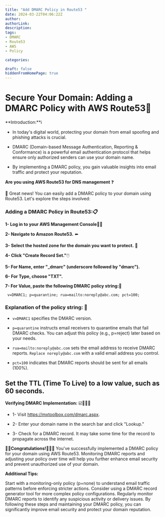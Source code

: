 ```yaml
---
title: "Add DMARC Policy in Route53 "
date: 2024-03-22T04:06:22Z
author:
authorLink:
description:
tags:
- DMARC
- Route53
- AWS
- Policy

categories:

draft: false
hiddenFromHomePage: true
---
```

# Secure Your Domain: Adding a DMARC Policy with AWS Route53🔏
**Introduction:**ℹ️

* In today's digital world, protecting your domain from email spoofing and phishing attacks is crucial. 

* DMARC (Domain-based Message Authentication, Reporting & Conformance) is a powerful email authentication protocol that helps ensure only authorized senders can use your domain name. 

* By implementing a DMARC policy, you gain valuable insights into email traffic and protect your reputation.

**Are you using AWS Route53 for DNS management** ❓

📢 Great news! You can easily add a DMARC policy to your domain using Route53. Let's explore the steps involved:

### Adding a DMARC Policy in Route53:📋

**1- Log in to your AWS Management Console**👨‍💻

**2- Navigate to Amazon Route53.** ⬅️

**3- Select the hosted zone for the domain you want to protect.** 🤺

**4- Click "Create Record Set."**🖱️

**5- For Name, enter "_dmarc" (underscore followed by "dmarc").**

**6- For Type, choose "TXT".**

**7- For Value, paste the following DMARC policy string:**📃

     v=DMARC1; p=quarantine; rua=mailto:noreply@abc.com; pct=100;

### Explanation of the policy string: 🚏

* `v=DMARC1` specifies the DMARC version.

* `p=quarantine`  instructs email receivers to quarantine emails that fail DMARC checks. You can adjust this policy (e.g., p=reject) later based on your needs.

* `rua=mailto:noreply@abc.com` sets the email address to receive DMARC reports. `Replace noreply@abc.com` with a valid email address you control.

* `pct=100` indicates that DMARC reports should be sent for all emails (100%).

## Set the TTL (Time To Live) to a low value, such as 60 seconds.

**Verifying DMARC Implementation:** ☑️🕵🏼‍♀️

* 1- Visit https://mxtoolbox.com/dmarc.aspx.

* 2- Enter your domain name in the search bar and click "Lookup."

* 3- Check for a DMARC record. It may take some time for the record to propagate across the internet.

**🥳🥳Congratulations!🥳🎉👏**  You've successfully implemented a DMARC policy for your domain using AWS Route53. Monitoring DMARC reports and adjusting your policy over time will help you further enhance email security and prevent unauthorized use of your domain.


**Additional Tips:**

Start with a monitoring-only policy (p=none) to understand email traffic patterns before enforcing stricter actions.
Consider using a DMARC record generator tool for more complex policy configurations.
Regularly monitor DMARC reports to identify any suspicious activity or delivery issues.
By following these steps and maintaining your DMARC policy, you can significantly improve email security and protect your domain reputation.